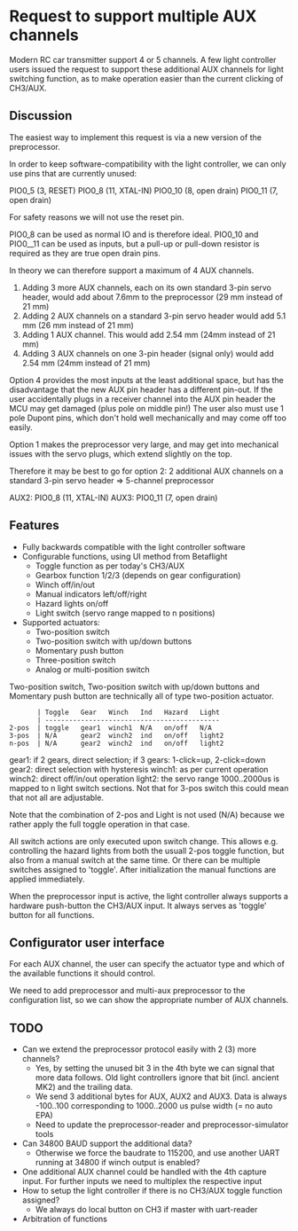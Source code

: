 # Request to support multiple AUX channels

Modern RC car transmitter support 4 or 5 channels. A few light controller users issued the request to support these additional AUX channels for light switching function, as to make operation easier than the current clicking of CH3/AUX.


## Discussion

The easiest way to implement this request is via a new version of the preprocessor.

In order to keep software-compatibility with the light controller, we can only use pins that are currently unused:

PIO0_5  (3, RESET)
PIO0_8  (11, XTAL-IN)
PIO0_10 (8, open drain)
PIO0_11 (7, open drain)

For safety reasons we will not use the reset pin.

PIO0_8 can be used as normal IO and is therefore ideal.
PIO0_10 and PIO0__11 can be used as inputs, but a pull-up or pull-down resistor is required as they are true open drain pins.

In theory we can therefore support a maximum of 4 AUX channels.

1) Adding 3 more AUX channels, each on its own standard 3-pin servo header, would add about 7.6mm to the preprocessor (29 mm instead of 21 mm)
2) Adding 2 AUX channels on a standard 3-pin servo header would add 5.1 mm (26 mm instead of 21 mm)
3) Adding 1 AUX channel. This would add 2.54 mm (24mm instead of 21 mm)
4) Adding 3 AUX channels on one 3-pin header (signal only) would add 2.54 mm (24mm instead of 21 mm)


Option 4 provides the most inputs at the least additional space, but has the disadvantage that the new AUX pin header has a different pin-out. If the user accidentally plugs in a receiver channel into the AUX pin header the MCU may get damaged (plus pole on middle pin!) The user also must use 1 pole Dupont pins, which don't hold well mechanically and may come off too easily.

Option 1 makes the preprocessor very large, and may get into mechanical issues with the servo plugs, which extend slightly on the top.

Therefore it may be best to go for option 2: 2 additional AUX channels on a standard 3-pin servo header => 5-channel preprocessor

AUX2: PIO0_8 (11, XTAL-IN)
AUX3: PIO0_11 (7, open drain)

## Features

* Fully backwards compatible with the light controller software
* Configurable functions, using UI method from Betaflight
    * Toggle function as per today's CH3/AUX
    * Gearbox function 1/2/3 (depends on gear configuration)
    * Winch off/in/out
    * Manual indicators left/off/right
    * Hazard lights on/off
    * Light switch (servo range mapped to n positions)
* Supported actuators:
    * Two-position switch
    * Two-position switch with up/down buttons
    * Momentary push button
    * Three-position switch
    * Analog or multi-position switch


Two-position switch, Two-position switch with up/down buttons and Momentary push button are technically all of type two-position actuator.

```
       | Toggle   Gear   Winch   Ind   Hazard   Light
       | --------------------------------------------
2-pos  | toggle   gear1  winch1  N/A   on/off   N/A
3-pos  | N/A      gear2  winch2  ind   on/off   light2
n-pos  | N/A      gear2  winch2  ind   on/off   light2
```

gear1: if 2 gears, direct selection; if 3 gears: 1-click=up, 2-click=down
gear2: direct selection with hysteresis
winch1: as per current operation
winch2: direct off/in/out operation
light2: the servo range 1000..2000us is mapped to n light switch sections. Not that for 3-pos switch this could mean that not all are adjustable.

Note that the combination of 2-pos and Light is not used (N/A) because we rather apply the full toggle operation in that case.

All switch actions are only executed upon switch change. This allows e.g. controlling the hazard lights from both the usuall 2-pos toggle function, but also from a manual switch at the same time. Or there can be multiple switches assigned to 'toggle'.
After initialization the manual functions are applied immediately.

When the preprocessor input is active, the light controller always supports a hardware push-button the CH3/AUX input. It always serves as 'toggle' button for all functions.


## Configurator user interface

For each AUX channel, the user can specify the actuator type and which of the available functions it should control.

We need to add preprocessor and multi-aux preprocessor to the configuration list, so we can show the appropriate number of AUX channels.


## TODO

* Can we extend the preprocessor protocol easily with 2 (3) more channels?
    * Yes, by setting the unused bit 3 in the 4th byte we can signal that more data follows. Old light controllers ignore that bit (incl. ancient MK2) and the trailing data.
    * We send 3 additional bytes for AUX, AUX2 and AUX3. Data is always -100..100  corresponding to 1000..2000 us pulse width (= no auto EPA)
    * Need to update the preprocessor-reader and preprocessor-simulator tools
* Can 34800 BAUD support the additional data?
    * Otherwise we force the baudrate to 115200, and use another UART running at 34800 if winch output is enabled?
* One additional AUX channel could be handled with the 4th capture input. For further inputs we need to multiplex the respective input
* How to setup the light controller if there is no CH3/AUX toggle function assigned?
    - We always do local button on CH3 if master with uart-reader
* Arbitration of functions

